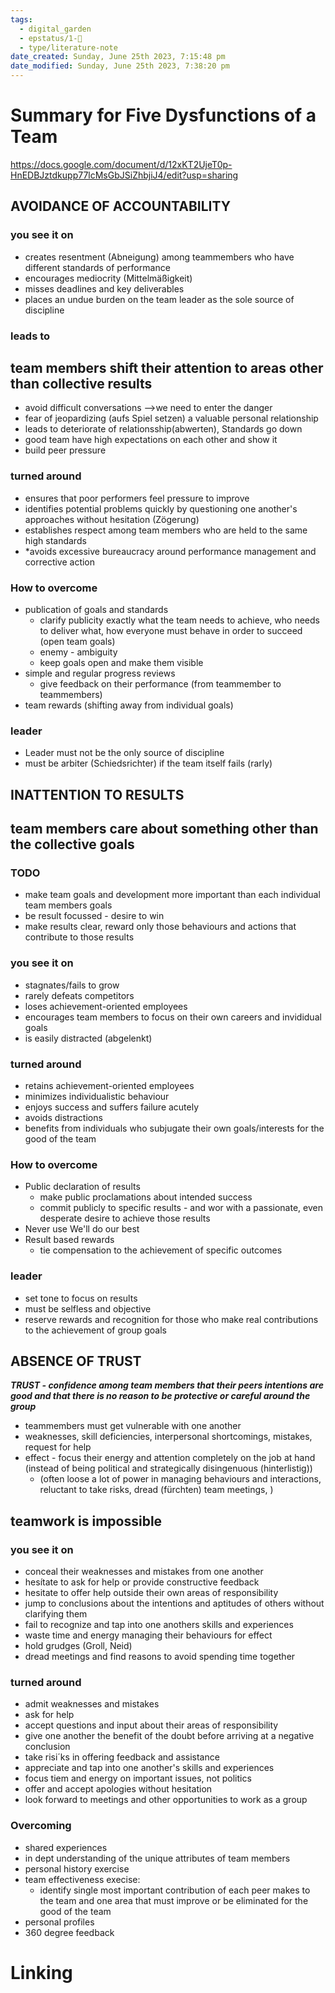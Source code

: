 ```yaml
---
tags:
  - digital_garden
  - epstatus/1-🌱
  - type/literature-note
date_created: Sunday, June 25th 2023, 7:15:48 pm
date_modified: Sunday, June 25th 2023, 7:38:20 pm
---
```

# Summary for Five Dysfunctions of a Team
https://docs.google.com/document/d/12xKT2UjeT0p-HnEDBJztdkupp77lcMsGbJSiZhbjiJ4/edit?usp=sharing

## AVOIDANCE OF ACCOUNTABILITY
### you see it on
* creates resentment (Abneigung) among teammembers who have different standards of performance
* encourages mediocrity (Mittelmäßigkeit)
* misses deadlines and key deliverables
* places an undue burden on the team leader as the sole source of discipline

### leads to

## team members shift their attention to areas other than collective results

* avoid difficult conversations -->we need to enter the danger
* fear of jeopardizing (aufs Spiel setzen) a valuable personal relationship 
* leads to deteriorate of relationsship(abwerten), Standards go down
* good team have high expectations on each other and show it
* build peer pressure

### turned around

* ensures that poor performers feel pressure to improve
* identifies potential problems quickly by questioning one another's approaches without hesitation (Zögerung)
* establishes respect among team members who are held to the same high standards
* *avoids excessive bureaucracy around performance management and corrective action

### How to overcome

* publication of goals and standards
    * clarify publicity exactly what the team needs to achieve, who needs to deliver what, how everyone must behave in order to succeed (open team goals)
    * enemy - ambiguity
    * keep goals open and make them visible
* simple and regular progress reviews
    * give feedback on their performance (from teammember to teammembers)
* team rewards (shifting away from individual goals)

### leader

* Leader must not be the only source of discipline
* must be arbiter (Schiedsrichter) if the team itself fails (rarly)

## INATTENTION TO RESULTS

## team members care about something other than the collective goals

### TODO

* make team goals and development more important than each individual team members goals
* be result focussed - desire to win
* make results clear, reward only those behaviours and actions that contribute to those results

### you see it on

* stagnates/fails to grow
* rarely defeats competitors
* loses achievement-oriented employees
* encourages team members to focus on their own careers and invididual goals
* is easily distracted (abgelenkt)

### turned around

* retains achievement-oriented employees
* minimizes individualistic behaviour
* enjoys success and suffers failure acutely
* avoids distractions
* benefits from individuals who subjugate their own goals/interests for the good of the team

### How to overcome

* Public declaration of results
    * make public proclamations about intended success
    * commit publicly to specific results - and wor with a passionate, even desperate desire to achieve those results
* Never use We'll do our best
* Result based rewards
    * tie compensation to the achievement of specific outcomes

### leader

* set tone to focus on results
* must be selfless and objective
* reserve rewards and recognition for those who make real contributions to the achievement of group goals

## ABSENCE OF TRUST

**_TRUST - confidence among team members that their peers intentions are good and that there is no reason to be protective or careful around the group_**

* teammembers must get vulnerable with one another
* weaknesses, skill deficiencies, interpersonal shortcomings, mistakes, request for help
* effect - focus their energy and attention completely on the job at hand (instead of being political and strategically disingenuous (hinterlistig))
    * (often loose a lot of power in managing behaviours and interactions, reluctant to take risks, dread (fürchten) team meetings, )

## teamwork is impossible

### you see it on

* conceal their weaknesses and mistakes from one another
* hesítate to ask for help or provide constructive feedback
* hesitate to offer help outside their own areas of responsibility
* jump to conclusions about the intentions and aptitudes of others without clarifying them
* fail to recognize and tap into one anothers skills and experiences
* waste time and energy managing their behaviours for effect
* hold grudges (Groll, Neid)
* dread meetings and find reasons to avoid spending time together

### turned around

* admit weaknesses and mistakes
* ask for help
* accept questions and input about their areas of responsibility
* give one another the benefit of the doubt before arriving at a negative conclusion
* take risi´ks in offering feedback and assistance
* appreciate and tap into one another's skills and experiences
* focus tiem and energy on important issues, not politics
* offer and accept apologies without hesitation
* look forward to meetings and other opportunities to work as a group

### Overcoming

* shared experiences
* in dept understanding of the unique attributes of team members
* personal history exercise
* team effectiveness execise:
    * identify single most important contribution of each peer makes to the team and one area that must improve or be eliminated for the good of the team
* personal profiles
* 360 degree feedback

# Linking

